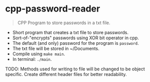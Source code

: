 # cpp-password-reader

> CPP Program to store passwords in a txt file.

- Short program that creates a txt file to store passwords.
- Sort-of-"encrypts" passwords using XOR bit operator in cpp.
- The default (and only) password for the program is `password`.
- The txt file will be stored in ~/Documents.
- Compile using `make main`.
- In terminal: `./main`.

TODO:
Methods used for writing to file will be changed to be object specific.
Create different header files for better readability.
